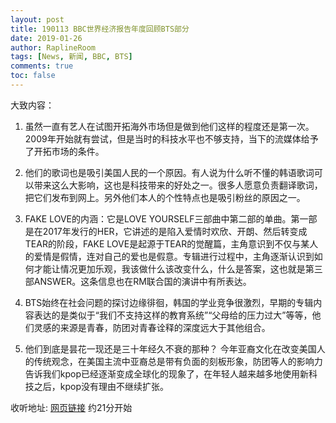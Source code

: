 ```yaml
---
layout: post
title: 190113 BBC世界经济报告年度回顾BTS部分
date: 2019-01-26
author: RaplineRoom
tags: [News, 新闻, BBC, BTS]
comments: true
toc: false
---
```


大致内容：

1. 虽然一直有艺人在试图开拓海外市场但是做到他们这样的程度还是第一次。2009年开始就有尝试，但是当时的科技水平也不够支持，当下的流媒体给予了开拓市场的条件。

2. 他们的歌词也是吸引美国人民的一个原因。有人说为什么听不懂的韩语歌词可以带来这么大影响，这也是科技带来的好处之一。很多人愿意负责翻译歌词，把它们发布到网上。另外他们本人的个性特点也是吸引粉丝的原因之一。

3. FAKE LOVE的内涵：它是LOVE YOURSELF三部曲中第二部的单曲。第一部是在2017年发行的HER，它讲述的是陷入爱情时欢欣、开朗、然后转变成TEAR的阶段，FAKE LOVE是起源于TEAR的觉醒篇，主角意识到不仅与某人的爱情是假情，连对自己的爱也是假意。专辑进行过程中，主角逐渐认识到如何才能让情况更加乐观，我该做什么该改变什么，什么是答案，这也就是第三部ANSWER。这条信息也在RM联合国的演讲中有所表达。

4. BTS始终在社会问题的探讨边缘徘徊，韩国的学业竞争很激烈，早期的专辑内容表达的是类似于“我们不支持这样的教育系统”“父母给的压力过大”等等，他们灵感的来源是青春，防团对青春诠释的深度远大于其他组合。

5. 他们到底是昙花一现还是三十年经久不衰的那种？
   今年亚裔文化在改变美国人的传统观念，在美国主流中亚裔总是带有负面的刻板形象，防团等人的影响力告诉我们kpop已经逐渐变成全球化的现象了，在年轻人越来越多地使用新科技之后，kpop没有理由不继续扩张。

收听地址: [网页链接](http://t.cn/EqJ6dex) 约21分开始